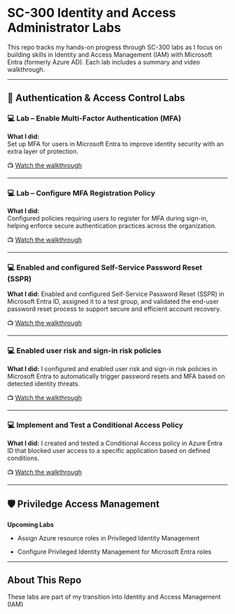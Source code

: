 # SC-300 Identity and Access Administrator Labs

This repo tracks my hands-on progress through SC-300 labs as I focus on building skills in Identity and Access Management (IAM) with Microsoft Entra (formerly Azure AD). Each lab includes a summary and video walkthrough.

---

## 🔐 Authentication & Access Control Labs

### 💻 Lab – Enable Multi-Factor Authentication (MFA)
**What I did:**  
Set up MFA for users in Microsoft Entra to improve identity security with an extra layer of protection.

📺 [Watch the walkthrough](https://youtu.be/qAM5ESiFXjk?si=oXJDhD0hvDa4O7uK)

---

### 💻 Lab – Configure MFA Registration Policy  
**What I did:**  
Configured policies requiring users to register for MFA during sign-in, helping enforce secure authentication practices across the organization.

📺 [Watch the walkthrough](https://youtu.be/CR7KnYjoF0c?si=B8GTjWHYFL3iSwZH)

---

### 💻 Enabled and configured Self-Service Password Reset (SSPR)  
**What I did:**
Enabled and configured Self-Service Password Reset (SSPR) in Microsoft Entra ID, assigned it to a test group, and validated the end-user password reset process to support secure and efficient account recovery.

📺 [Watch the walkthrough](https://youtu.be/fc62VihS1cQ?si=HM731E1QVgLy1DdC)

---
### 💻 Enabled user risk and sign-in risk policies  
**What I did:**
I configured and enabled user risk and sign-in risk policies in Microsoft Entra to automatically trigger password resets and MFA based on detected identity threats.

📺 [Watch the walkthrough](https://www.youtube.com/watch?v=YeEZblm48j0)

---
### 💻 Implement and Test a Conditional Access Policy 
**What I did:**
I created and tested a Conditional Access policy in Azure Entra ID that blocked user access to a specific application based on defined conditions.

📺 [Watch the walkthrough](https://www.youtube.com/watch?v=VKBDkiKeWb4&list=PLIjdhN2pMMAlr79TFYLziucDtzyEABUxL&index=6)

---

## 🛡️ Priviledge Access Management
**Upcoming Labs**

- Assign Azure resource roles in Privileged Identity Management
  
- Configure Privileged Identity Management for Microsoft Entra roles 

---

## About This Repo
These labs are part of my transition into Identity and Access Management (IAM)
